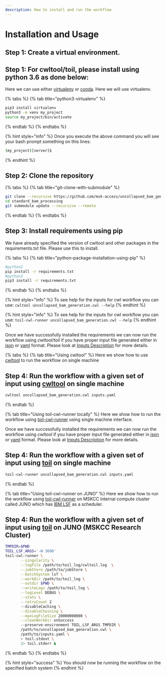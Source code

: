```yaml
---
description: How to install and run the workflow
---
```


# Installation and Usage

## Step 1: Create a virtual environment.

## Step 1: For cwltool/toil, please install using python 3.6 as done below:

Here we can use either [virtualenv](https://virtualenv.pypa.io/) or [conda](https://docs.conda.io/en/latest/). Here we will use virtualenv.

{% tabs %}
{% tab title="python3-virtualenv" %}
```bash
pip3 install virtualenv
python3 -m venv my_project
source my_project/bin/activate
```
{% endtab %}
{% endtabs %}

{% hint style="info" %}
Once you execute the above command you will see your bash prompt something on this lines:

```bash
(my_project)[server]$
```
{% endhint %}

## Step 2: Clone the repository

{% tabs %}
{% tab title="git-clone-with-submodule" %}
```bash
git clone --recursive https://github.com/msk-access/uncollapsed_bam_generation.git
cd standard_bam_processing
git submodule update --recursive --remote
```
{% endtab %}
{% endtabs %}

## Step 3: Install requirements using pip

We have already specified the version of cwltool and other packages in the requirements.txt file. Please use this to install.

{% tabs %}
{% tab title="python-package-installation-using-pip" %}
```bash
#python2
pip install -r requirements.txt
#python3
pip3 install -r requirements.txt
```
{% endtab %}
{% endtabs %}

{% hint style="info" %}
To see help for the inputs for cwl workflow you can use: `cwltool uncollapsed_bam_generation.cwl --help`
{% endhint %}

{% hint style="info" %}
To see help for the inputs for cwl workflow you can use: `toil-cwl-runner uncollapsed_bam_generation.cwl --help`
{% endhint %}

Once we have successfully installed the requirements we can now run the workflow using _cwltool/toil_ if you have proper input file generated either in [json](https://www.json.org/) or [yaml](https://yaml.org/) format. Please look at [Inputs Description](inputs-description.md) for more details.

{% tabs %}
{% tab title="Using cwltool" %}
Here we show how to use [cwltool](https://github.com/common-workflow-language/cwltool) to run the workflow on single machine

## Step 4: Run the workflow with a given set of input using [cwltool](https://github.com/common-workflow-language/cwltool) on single machine

```bash
cwltool uncollapsed_bam_generation.cwl inputs.yaml
```
{% endtab %}

{% tab title="Using toil-cwl-runner locally" %}
Here we show how to run the workflow using [toil-cwl-runner](https://toil.readthedocs.io/en/latest/running/introduction.html) using single machine interface.

Once we have successfully installed the requirements we can now run the workflow using _cwltool_ if you have proper input file generated either in [json](https://www.json.org/) or [yaml](https://yaml.org/) format. Please look at [Inputs Description](inputs-description.md) for more details.

## Step 4: Run the workflow with a given set of input using [toil](https://toil.readthedocs.io/en/latest/running/introduction.html) on single machine

```bash
toil-cwl-runner uncollapsed_bam_generation.cwl inputs.yaml
```
{% endtab %}

{% tab title="Using toil-cwl-runner on JUNO" %}
Here we show how to run the workflow using [toil-cwl-runner](https://toil.readthedocs.io/en/latest/running/introduction.html) on MSKCC internal compute cluster called JUNO which has [IBM LSF](https://www.ibm.com/support/knowledgecenter/en/SSETD4/product_welcome_platform_lsf.html) as a scheduler.

## Step 4: Run the workflow with a given set of input using [toil](https://toil.readthedocs.io/en/latest/running/introduction.html) on JUNO \(MSKCC Research Cluster\)

```bash
TMPDIR=$PWD
TOIL_LSF_ARGS='-W 3600'
toil-cwl-runner \
       --singularity \
       --logFile /path/to/toil_log/cwltoil.log  \
       --jobStore /path/to/jobStore \
       --batchSystem lsf \
       --workDir /path/to/toil_log \
       --outdir $PWD \
       --writeLogs /path/to/toil_log \
       --logLevel DEBUG \
       --stats \
       --retryCount 2 
       --disableCaching \
       --disableChaining \
       --maxLogFileSize 20000000000 \
       --cleanWorkDir onSuccess
       --preserve-environment TOIL_LSF_ARGS TMPDIR \
       /path/to/uncollapsed_bam_generation.cwl \
       /path/to/inputs.yaml \
       > toil.stdout \
       2> toil.stderr &
```
{% endtab %}
{% endtabs %}

{% hint style="success" %}
You should now be running the workflow on the specified batch system
{% endhint %}

